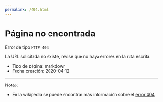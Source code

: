 ```yaml
---
permalink: /404.html
---
```

# Página no encontrada

Error de tipo `HTTP 404`

La URL solicitada no existe, revise que no haya errores en la ruta escrita.

- Tipo de página: markdown
- Fecha creación: 2020-04-12

---

Notas:
- En la wikipedia se puede encontrar más información sobre el [error 404](https://es.wikipedia.org/wiki/HTTP_404)




